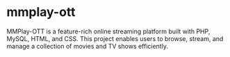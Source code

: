 # mmplay-ott
 MMPlay-OTT is a feature-rich online streaming platform built with PHP, MySQL, HTML, and CSS. This project enables users to browse, stream, and manage a collection of movies and TV shows efficiently.
